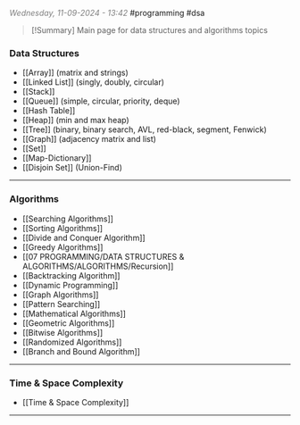 <font color="#7f7f7f"><em>Wednesday, 11-09-2024 - 13:42</em></font>
#programming #dsa 

> [!Summary] Main page for data structures and algorithms topics

### Data Structures
- [[Array]] (matrix and strings)
- [[Linked List]] (singly, doubly, circular)
- [[Stack]] 
- [[Queue]] (simple, circular, priority, deque)
- [[Hash Table]]
- [[Heap]] (min and max heap)
- [[Tree]] (binary, binary search, AVL, red-black, segment, Fenwick)
- [[Graph]] (adjacency matrix and list)
- [[Set]]
- [[Map-Dictionary]]
- [[Disjoin Set]] (Union-Find)

--- 
### Algorithms
- [[Searching Algorithms]]
- [[Sorting Algorithms]]
- [[Divide and Conquer Algorithm]]
- [[Greedy Algorithms]]
- [[07 PROGRAMMING/DATA STRUCTURES & ALGORITHMS/ALGORITHMS/Recursion]]
- [[Backtracking Algorithm]]
- [[Dynamic Programming]]
- [[Graph Algorithms]]
- [[Pattern Searching]]
- [[Mathematical Algorithms]]
- [[Geometric Algorithms]]
- [[Bitwise Algorithms]]
- [[Randomized Algorithms]]
- [[Branch and Bound Algorithm]]

--- 
### Time & Space Complexity
- [[Time & Space Complexity]]

--- 

